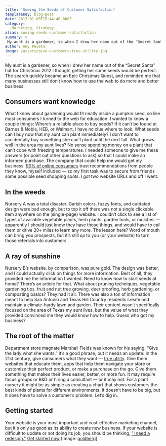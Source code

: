 ```yaml
---
title: 'Sowing the Seeds of Customer Satisfaction'
templateKey: blog-post
date: 2013-01-08T15:44:40.000Z
category: 
  -Marketing, Strategy
alias: sowing-seeds-customer-satisfaction
summary: > 
 My aunt is a gardener, so when I drew her name out of the "Secret Santa" hat for Christmas 2012 I thought getting her some seeds would be perfect. The search quickly became an Epic Christmas Quest, and reminded me that many businesses still don’t know how to use the web to do more and better business.
author: Amy Peveto
image: /assets/give-customers-true-utility.jpg
---
```


My aunt is a gardener, so when I drew her name out of the “Secret Santa” hat for Christmas 2012 I thought getting her some seeds would be perfect. The search quickly became an Epic Christmas Quest, and reminded me that many businesses still don’t know how to use the web to do more and better business.

Consumers want knowledge
------------------------

What I know about gardening would fit neatly inside a pumpkin seed, so like most consumers I turned to the web for education. I wanted to know a couple things: Where’s a reliable place to buy seeds? If it can’t be found at Barnes & Noble, HEB, or Walmart, I have no clue where to look. What seeds can I buy now that my aunt can plant immediately? I don’t want to accidentally buy something she can’t plant until the next fall. What grows well in the area my aunt lives? No sense spending money on a plant that can’t cope with freezing temperatures. I needed someone to give me these answers (or point out other questions to ask) so that I could make an informed purchase. The company that could help me would get my business. [90% of online consumers](http://www.motomessage.com/consumer-review-statistics-drive-wordofmouth-advertising/) trust recommendations from people they know, myself included — so my first task was to secure from friends some possible seed shopping spots. I got two website URLs and off I went.

In the weeds
------------

Nursery A was a total disaster. Garish colors, fuzzy fonts, and outdated design were bad enough, but to top it off there was not a single clickable item anywhere on the (single-page) website. I couldn’t click to see a list of types of available vegetable plants, herb plants, garden tools, or mulches — apparently I should just know they have those things, and would have to call them or drive 30+ miles to learn any more. The lesson here? Word of mouth can bring you prospects, but it’s still up to you (or your website) to turn those referrals into customers.

A ray of sunshine
-----------------

Nursery B’s website, by comparison, was pure gold. The design was better, and I could actually click on things for more information. Best of all, they provided me the information I wanted. Need to know how to start seeds at home? There’s an article for that. What about pruning techniques, vegetable gardening tips, fruit and nut tree growing, deer proofing, herb gardening, or composting basics? They had it all. There was also a ton of information meant to help San Antonio and Texas Hill Country residents create and maintain a climate-hardy lawn and garden. Their content wasn’t specifically focused on the area of Texas my aunt lives, but the value of what they provided convinced me they would know how to help. Guess who got my business?

The root of the matter
----------------------

Department store magnate Marshall Fields was known for his saying, “Give the lady what she wants.” It’s a good phrase, but it needs an update: In the 21st century, give consumers what they want — [true utility](http://www.twistimage.com/blog/archives/great-marketing-is-utilitarian/). Give them websites that educate them, apps that help them navigate your store or customize their perfect product, or make a purchase on the go. Give them something that makes their lives easier, better, or more fun. It may require focus groups or R&D or hiring a consultant — or it may not. For a plant nursery it might be as simple as creating a chart that shows customers the best kinds of plants for different environments. It doesn’t have to be big, but it does have to solve a customer’s problem. Let’s dig in.

Getting started
---------------

Your website is your most important and cost-effective marketing channel, but it's only as good as its ability to create new business. If your website is difficult to update or not doing its job, you should be thinking, ["I need a redesign."](/we-redesign-bad-websites) [Get started now](/we-redesign-bad-websites) \[Image: [goldberg](http://www.flickr.com/photos/goldberg/4862429682/)\]